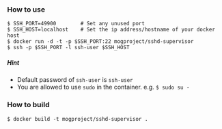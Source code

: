 ### How to use

    $ SSH_PORT=49900        # Set any unused port
    $ SSH_HOST=localhost    # Set the ip address/hostname of your docker host
    $ docker run -d -t -p $SSH_PORT:22 mogproject/sshd-supervisor
    $ ssh -p $SSH_PORT -l ssh-user $SSH_HOST

##### Hint

* Default password of ```ssh-user``` is ```ssh-user```
* You are allowed to use ```sudo``` in the container. e.g. ```$ sudo su -```

### How to build

    $ docker build -t mogproject/sshd-supervisor .

